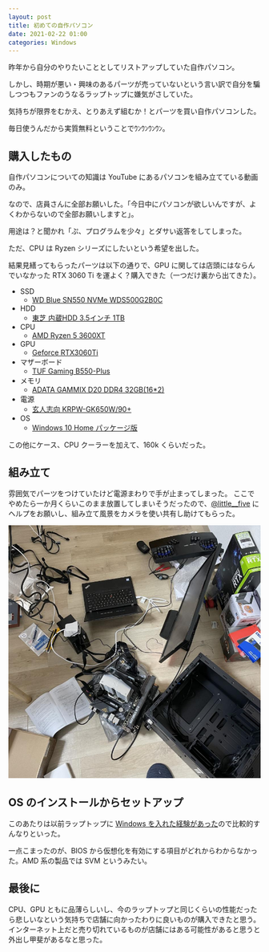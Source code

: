 ```yaml
---
layout: post
title: 初めての自作パソコン
date: 2021-02-22 01:00
categories: Windows
---
```


昨年から自分のやりたいこととしてリストアップしていた自作パソコン。

しかし、時期が悪い・興味のあるパーツが売っていないという言い訳で自分を騙しつつもファンのうなるラップトップに嫌気がさしていた。

気持ちが限界をむかえ、とりあえず組むか！とパーツを買い自作パソコンした。

毎日使うんだから実質無料ということでｳﾝｳﾝｳﾝｳﾝ。

## 購入したもの

自作パソコンについての知識は YouTube にあるパソコンを組み立てている動画のみ。

なので、店員さんに全部お願いした。「今日中にパソコンが欲しいんですが、よくわからないので全部お願いしますと」。

用途は？と聞かれ「ぷ、プログラムを少々」とダサい返答をしてしまった。

ただ、CPU は Ryzen シリーズにしたいという希望を出した。

結果見繕ってもらったパーツは以下の通りで、GPU に関しては店頭にはならんでいなかった RTX 3060 Ti を運よく？購入できた（一つだけ裏から出てきた）。


- SSD
  - [WD Blue SN550 NVMe WDS500G2B0C](https://www.amazon.co.jp/dp/B082VZKK3L)
- HDD
  - [東芝 内蔵HDD 3.5インチ 1TB](https://www.amazon.co.jp/dp/B06Y1WFYWR)
- CPU
  - [AMD Ryzen 5 3600XT](https://kakaku.com/item/K0001266238/)
- GPU
  - [Geforce RTX3060Ti](https://www.kuroutoshikou.com/gaming/product/graphics_bord/nvidia/gg-rtx3060ti-e8gb_df/)
- マザーボード
  - [TUF Gaming B550-Plus](https://www.asus.com/jp/Motherboards/TUF-GAMING-B550-PLUS/)
- メモリ
  - [ADATA GAMMIX D20 DDR4 32GB(16*2)](https://www.xpg.com/jp/feature/687/)
- 電源
  - [玄人志向 KRPW-GK650W/90+](https://www.kuroutoshikou.com/product/power/atx/krpw-gk650w_90/)
- OS
  - [Windows 10 Home パッケージ版](https://www.amazon.co.jp//dp/B07WGM2Y61)

この他にケース、CPU クーラーを加えて、160k くらいだった。

## 組み立て

雰囲気でパーツをつけていたけど電源まわりで手が止まってしまった。
ここでやめたら一か月くらいこのまま放置してしまいそうだったので、[@little__five](https://twitter.com/little__five) にヘルプをお願いし、組み立て風景をカメラを使い共有し助けてもらった。

![](/assets/images/home-built.jpg)

## OS のインストールからセットアップ

このあたりは以前ラップトップに [Windows を入れた経験があった](https://docs.hrysd.org/2020/12/09/hi_windows/)ので比較的すんなりといった。

一点こまったのが、BIOS から仮想化を有効にする項目がどれからわからなかった。AMD 系の製品では SVM というみたい。

## 最後に

CPU、GPU ともに品薄らしいし、今のラップトップと同じくらいの性能だったら悲しいなという気持ちで店舗に向かったわりに良いものが購入できたと思う。
インターネット上だと売り切れているものが店舗にはある可能性があると思うと外出し甲斐があるなと思った。
